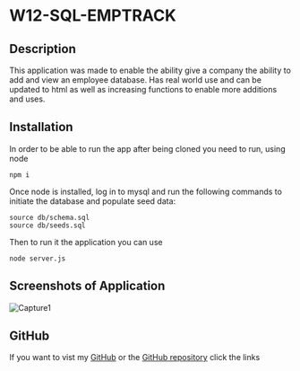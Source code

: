 # W12-SQL-EMPTRACK
## Description
This application was made to enable the ability give a company the ability to add and view an employee database. Has real world use and can be updated to html as well as increasing functions to enable more additions and uses.

## Installation
In order to be able to run the app after being cloned you need to run, using node
```
npm i
```
Once node is installed, log in to mysql and run the following commands to initiate the database and populate seed data:
```
source db/schema.sql
source db/seeds.sql
```
Then to run it the application you can use
```
node server.js
```

## Screenshots of Application
![Capture1](./media/Capture1.PNG)
 
## GitHub
If you want to vist my [GitHub](https://github.com/Jamlit37) or the [GitHub repository](https://github.com/Jamlit37/W12-SQL-EMPTRACK) click the links